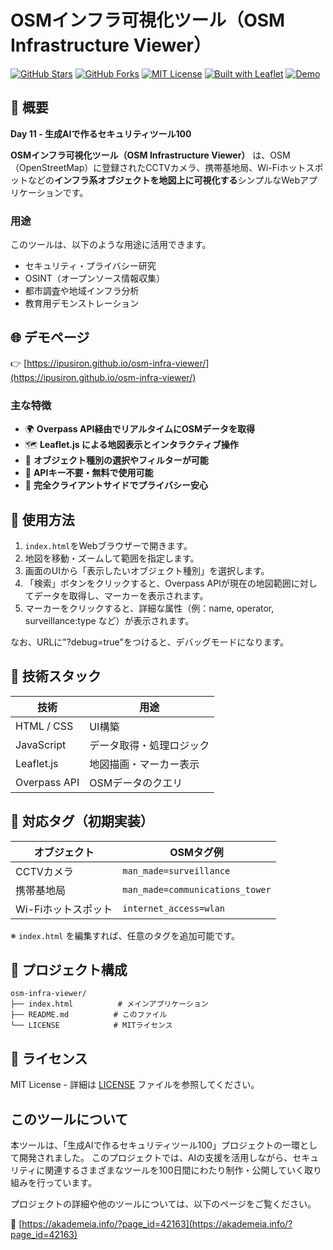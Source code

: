 # OSMインフラ可視化ツール（OSM Infrastructure Viewer）

[![GitHub Stars](https://img.shields.io/github/stars/ipusiron/osm-infra-viewer?style=social)](https://github.com/ipusiron/osm-infra-viewer/stargazers)
[![GitHub Forks](https://img.shields.io/github/forks/ipusiron/osm-infra-viewer?style=social)](https://github.com/ipusiron/osm-infra-viewer/network/members)
[![MIT License](https://img.shields.io/badge/license-MIT-green)](https://opensource.org/licenses/MIT)
[![Built with Leaflet](https://img.shields.io/badge/Built%20with-Leaflet-1e90ff)](https://leafletjs.com/)
[![Demo](https://img.shields.io/badge/Demo-View-blue)](https://ipusiron.github.io/osm-infra-viewer/)

## 📌 概要

**Day 11 - 生成AIで作るセキュリティツール100**

**OSMインフラ可視化ツール（OSM Infrastructure Viewer）** は、OSM（OpenStreetMap）に登録されたCCTVカメラ、携帯基地局、Wi-Fiホットスポットなどの**インフラ系オブジェクトを地図上に可視化する**シンプルなWebアプリケーションです。

### 用途

このツールは、以下のような用途に活用できます。

- セキュリティ・プライバシー研究
- OSINT（オープンソース情報収集）
- 都市調査や地域インフラ分析
- 教育用デモンストレーション

## 🌐 デモページ

👉 [https://ipusiron.github.io/osm-infra-viewer/](https://ipusiron.github.io/osm-infra-viewer/)

### 主な特徴

- 🌍 **Overpass API経由でリアルタイムにOSMデータを取得**
- 🗺️ **Leaflet.js による地図表示とインタラクティブ操作**
- 🔎 **オブジェクト種別の選択やフィルターが可能**
- 🔐 **APIキー不要・無料で使用可能**
- 🧠 **完全クライアントサイドでプライバシー安心**

## 🚀 使用方法

1. `index.html`をWebブラウザーで開きます。
2. 地図を移動・ズームして範囲を指定します。
3. 画面のUIから「表示したいオブジェクト種別」を選択します。
4. 「検索」ボタンをクリックすると、Overpass APIが現在の地図範囲に対してデータを取得し、マーカーを表示されます。
5. マーカーをクリックすると、詳細な属性（例：name, operator, surveillance:type など）が表示されます。

なお、URLに"?debug=true"をつけると、デバッグモードになります。

## 🔧 技術スタック
| 技術         | 用途                            |
|--------------|---------------------------------|
| HTML / CSS   | UI構築                          |
| JavaScript   | データ取得・処理ロジック        |
| Leaflet.js   | 地図描画・マーカー表示           |
| Overpass API | OSMデータのクエリ                |

## 🧩 対応タグ（初期実装）
| オブジェクト        | OSMタグ例                             |
|---------------------|----------------------------------------|
| CCTVカメラ          | `man_made=surveillance`               |
| 携帯基地局          | `man_made=communications_tower`       |
| Wi-Fiホットスポット | `internet_access=wlan`               |

※ `index.html` を編集すれば、任意のタグを追加可能です。

## 📁 プロジェクト構成

```
osm-infra-viewer/
├── index.html          # メインアプリケーション
├── README.md          # このファイル
└── LICENSE            # MITライセンス
```

## 📄 ライセンス

MIT License - 詳細は [LICENSE](LICENSE) ファイルを参照してください。

## このツールについて

本ツールは、「生成AIで作るセキュリティツール100」プロジェクトの一環として開発されました。 このプロジェクトでは、AIの支援を活用しながら、セキュリティに関連するさまざまなツールを100日間にわたり制作・公開していく取り組みを行っています。

プロジェクトの詳細や他のツールについては、以下のページをご覧ください。

🔗 [https://akademeia.info/?page_id=42163](https://akademeia.info/?page_id=42163)
